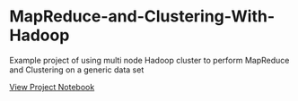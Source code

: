 # MapReduce-and-Clustering-With-Hadoop
Example project of using multi node Hadoop cluster to perform MapReduce and Clustering on a generic data set

<a href="https://nbviewer.jupyter.org/github/scelmore1/MapReduce-and-Clustering-With-Hadoop/blob/main/HadoopExamples.ipynb">View Project Notebook</a>
